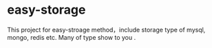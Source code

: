 # easy-storage
This project for easy-stroage method，include storage type of mysql, mongo, redis etc.  Many of type show to you .
